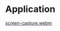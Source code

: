 # Application
[screen-capture.webm](https://github.com/lanaarafat/Photo-Generation-App/assets/122343074/6b1e7afa-d9fe-41f7-b16a-561d2b24c502)
